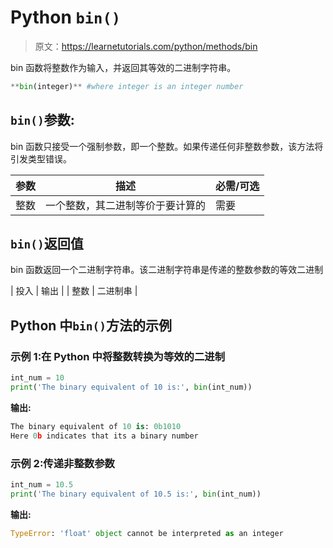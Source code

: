 # Python `bin()`

> 原文：<https://learnetutorials.com/python/methods/bin>

bin 函数将整数作为输入，并返回其等效的二进制字符串。

```py
**bin(integer)** #where integer is an integer number 

```

## `bin()`参数:

bin 函数只接受一个强制参数，即一个整数。如果传递任何非整数参数，该方法将引发类型错误。

| 参数 | 描述 | 必需/可选 |
| --- | --- | --- |
| 整数 | 一个整数，其二进制等价于要计算的 | 需要 |

## `bin()`返回值

bin 函数返回一个二进制字符串。该二进制字符串是传递的整数参数的等效二进制

| 投入 | 输出 |
| 整数 | 二进制串 |

## Python 中`bin()`方法的示例

### 示例 1:在 Python 中将整数转换为等效的二进制

```py
int_num = 10
print('The binary equivalent of 10 is:', bin(int_num)) 

```

**输出:**

```py
The binary equivalent of 10 is: 0b1010 
Here 0b indicates that its a binary number 
```

### 示例 2:传递非整数参数

```py
int_num = 10.5
print('The binary equivalent of 10.5 is:', bin(int_num)) 

```

**输出:**

```py
TypeError: 'float' object cannot be interpreted as an integer 
```
